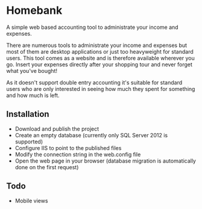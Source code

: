 Homebank
========

A simple web based accounting tool to administrate your income and expenses.

There are numerous tools to administrate your income and expenses but most of them are desktop applications or just too heavyweight for standard users. This tool comes as a website and is therefore available wherever you go. Insert your expenses directly after your shopping tour and never forget what you've bought!

As it doesn't support double entry accounting it's suitable for standard users who are only interested in seeing how much they spent for something and how much is left.

Installation
------------

- Download and publish the project
- Create an empty database (currently only SQL Server 2012 is supported)
- Configure IIS to point to the published files
- Modify the connection string in the web.config file
- Open the web page in your browser (database migration is automatically done on the first request)


Todo
----
- Mobile views
